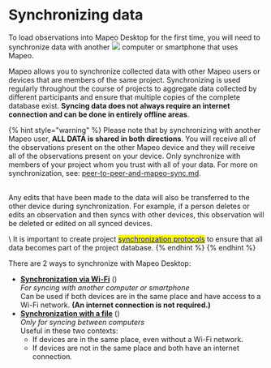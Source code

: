 # Synchronizing data

To load observations into Mapeo Desktop for the first time, you will need to synchronize data with another ![](../../../.gitbook/assets/Laptop\_with\_Mapeo.png) computer or <img src="../../../.gitbook/assets/smartphone_with_Mapeo" alt="" data-size="line" />smartphone that uses Mapeo.

Mapeo allows you to synchronize collected data with other Mapeo users or devices that are members of the same project. Synchronizing is used regularly throughout the course of projects to aggregate data collected by different participants and ensure that multiple copies of the complete database exist. **Syncing data does not always require an internet connection and can be done in entirely offline areas**.

{% hint style="warning" %}
Please note that by synchronizing with another Mapeo user, **ALL DATA is shared in both directions**. You will receive all of the observations present on the other Mapeo device and they will receive all of the observations present on your device. Only synchronize with members of your project whom you trust with all of your data. For more on synchronization, see: [peer-to-peer-and-mapeo-sync.md](../../../overview/about-mapeo/peer-to-peer-and-mapeo-sync.md "mention").

\
Any edits that have been made to the data will also be transferred to the other device during synchronization. For example, if a person deletes or edits an observation and then syncs with other devices, this observation will be deleted or edited on all synced devices.

\ It is important to create project [<mark style="color:blue;">synchronization protocols</mark>](../../essentials-for-a-successful-mapeo-project/creating-user-protocols.md) <mark style="color:red;"></mark> to ensure that all data becomes part of the project database.&#x20;
{% endhint %}
{% endhint %}

There are 2 ways to synchronize with Mapeo Desktop:

* [**Synchronization via Wi-Fi**](syncing-data.md#synchronization-via-wifi)  (<img src="../../../.gitbook/assets/Laptop_with_Mapeo.png" alt="" data-size="line" /><img src="../../../.gitbook/assets/smartphone_with_Mapeo" alt="" data-size="line" />)\
_For syncing with another computer or smartphone_\
Can be used if both devices are in the same place and have access to a Wi-Fi network. **(An internet connection is not required.)**
* [**Synchronization with a file**](syncing-data.md#synchronization-with-a-file) (<img src="../../../.gitbook/assets/Laptop_with_Mapeo.png" alt="" data-size="line" /><img src="../../../.gitbook/assets/Laptop_with_Mapeo.png" alt="" data-size="line" />)\
_Only for syncing between computers_\
Useful in these two contexts:
  * If devices are in the same place, even without a Wi-Fi network.
  * If devices are not in the same place and both have an internet connection.

